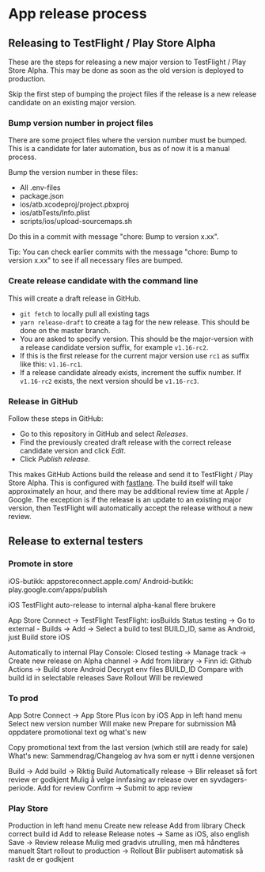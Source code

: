 # App release process

## Releasing to TestFlight / Play Store Alpha

These are the steps for releasing a new major version to TestFlight / Play Store Alpha. This may be done as soon as the old version is deployed to production.

Skip the first step of bumping the project files if the release is a new release candidate on an existing major version.

### Bump version number in project files

There are some project files where the version number must be bumped. This is a candidate for later automation, bus as of now it is a manual process.

Bump the version number in these files:
  - All .env-files
  - package.json
  - ios/atb.xcodeproj/project.pbxproj
  - ios/atbTests/Info.plist
  - scripts/ios/upload-sourcemaps.sh

Do this in a commit with message "chore: Bump to version x.xx". 
    
Tip: You can check earlier commits with the message "chore: Bump to version x.xx" to see if all necessary files are bumped.

### Create release candidate with the command line

This will create a draft release in GitHub.

- `git fetch` to locally pull all existing tags
- `yarn release-draft` to create a tag for the new release. This should be done on the master branch.
- You are asked to specify version. This should be the major-version with a release candidate version suffix, for example `v1.16-rc2`.
- If this is the first release for the current major version use `rc1` as suffix like this: `v1.16-rc1`.
- If a release candidate already exists, increment the suffix number. If `v1.16-rc2` exists, the next version should be `v1.16-rc3`.

### Release in GitHub

Follow these steps in GitHub:
- Go to this repository in GitHub and select _Releases_. 
- Find the previously created draft release with the correct release candidate version and click _Edit_. 
- Click _Publish release_.

This makes GitHub Actions build the release and send it to TestFlight / Play Store Alpha. This is configured with [fastlane](https://fastlane.tools/). The build itself will take approximately an hour, and there may be additional review time at Apple / Google. The exception is if the release is an update to an existing major version, then TestFlight will automatically accept the release without a new review.  

## Release to external testers

### Promote in store

iOS-butikk: appstoreconnect.apple.com/
Android-butikk: play.google.com/apps/publish

iOS TestFlight auto-release to internal
alpha-kanal flere brukere

App Store Connect -> TestFlight
TestFlight: 
iosBuilds
Status testing -> 
Go to external - Builds -> Add -> Select a build to test
BUILD_ID, same as Android, just Build store iOS

Automatically to internal
Play Console: Closed testing -> Manage track -> Create new release on Alpha channel -> Add from library -> 
Finn id: Github Actions -> Build store Android
Decrypt env files
BUILD_ID
Compare with build id in selectable releases
Save
Rollout
Will be reviewed

### To prod 

App Sotre Connect -> App Store
Plus icon by iOS App in left hand menu
Select new version number
Will make new Prepare for submission
Må oppdatere promotional text og what's new

Copy promotional text from the last version (which still are ready for sale)
What's new: Sammendrag/Changelog av hva som er nytt i denne versjonen

Build -> Add build -> Riktig Build
Automatically release -> Blir releaset så fort review er godkjent
Mulig å velge innfasing av release over en syvdagers-periode.
Add for review
Confirm -> Submit to app review


### Play Store

Production in left hand menu
Create new release
Add from library
Check correct build id
Add to release
Release notes -> Same as iOS, also english
Save -> Review release
Mulig med gradvis utrulling, men må håndteres manuelt
Start rollout to production -> Rollout
Blir publisert automatisk så raskt de er godkjent



